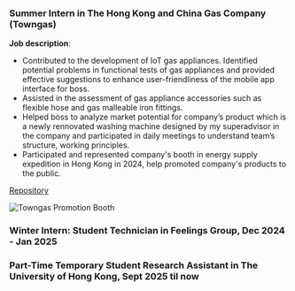### Summer Intern in The Hong Kong and China Gas Company (Towngas)

**Job description**:
- Contributed to the development of IoT gas appliances. Identified potential problems in functional tests of gas appliances and provided effective suggestions to enhance user-friendliness of the mobile app interface for boss.
- Assisted in the assessment of gas appliance accessories such as flexible hose and gas malleable iron fittings.
- Helped boss to analyze market potential for company’s product which is a newly rennovated washing machine designed by my superadvisor in the company and participated in daily meetings to understand team’s structure, working principles.
- Participated and represented company's booth in energy supply expedition in Hong Kong in 2024, help promoted company's products to the public.

[Repository](https://github.com/Leilazehui/towngas-intern)


![Towngas Promotion Booth](/assets/images/towngas-promotion-booth.jpg)


### Winter Intern: Student Technician in Feelings Group, Dec 2024 - Jan 2025 

### Part-Time Temporary Student Research Assistant in The University of Hong Kong, Sept 2025 til now
